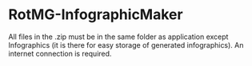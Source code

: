 # RotMG-InfographicMaker
All files in the .zip must be in the same folder as application except Infographics (it is there for easy storage of generated infographics).
An internet connection is required.
